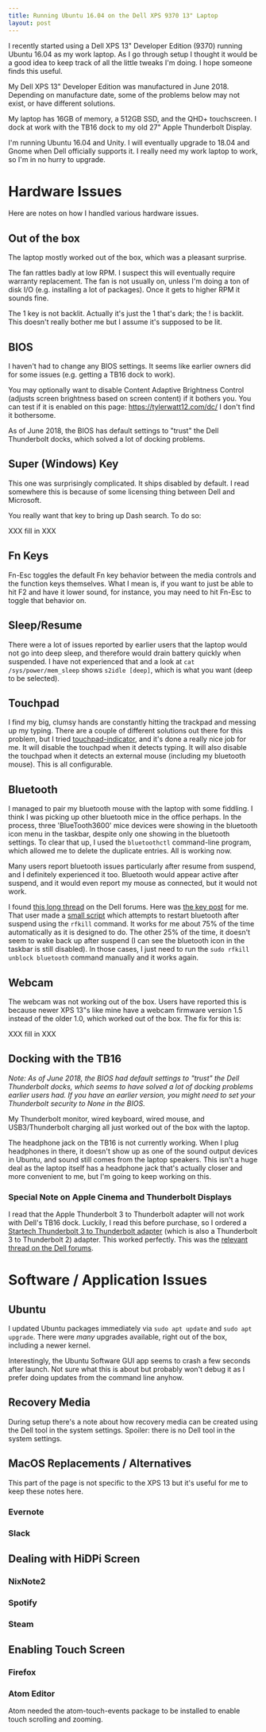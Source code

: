 ```yaml
---
title: Running Ubuntu 16.04 on the Dell XPS 9370 13" Laptop
layout: post
---
```


I recently started using a Dell XPS 13" Developer Edition (9370) running Ubuntu 16.04 as my work laptop. As I go through setup I thought it would be a good idea to keep track of all the little tweaks I'm doing. I hope someone finds this useful.

My Dell XPS 13" Developer Edition was manufactured in June 2018. Depending on manufacture date, some of the problems below may not exist, or have different solutions.

My laptop has 16GB of memory, a 512GB SSD, and the QHD+ touchscreen. I dock at work with the TB16 dock to my old 27" Apple Thunderbolt Display.

I'm running Ubuntu 16.04 and Unity. I will eventually upgrade to 18.04 and Gnome when Dell officially supports it. I really need my work laptop to work, so I'm in no hurry to upgrade.

# Hardware Issues

Here are notes on how I handled various hardware issues.

## Out of the box

The laptop mostly worked out of the box, which was a pleasant surprise.

The fan rattles badly at low RPM. I suspect this will eventually require warranty replacement. The fan is not usually on, unless I'm doing a ton of disk I/O (e.g. installing a lot of packages). Once it gets to higher RPM it sounds fine.

The 1 key is not backlit. Actually it's just the 1 that's dark; the ! is backlit. This doesn't really bother me but I assume it's supposed to be lit.

## BIOS

I haven't had to change any BIOS settings. It seems like earlier owners did for some issues (e.g. getting a TB16 dock to work).

You may optionally want to disable Content Adaptive Brightness Control (adjusts screen brightness based on screen content) if it bothers you. You can test if it is enabled on this page: https://tylerwatt12.com/dc/ I don't find it bothersome.

As of June 2018, the BIOS has default settings to "trust" the Dell Thunderbolt docks, which solved a lot of docking problems.

## Super (Windows) Key

This one was surprisingly complicated. It ships disabled by default. I read somewhere this is because of some licensing thing between Dell and Microsoft.

You really want that key to bring up Dash search. To do so:

XXX fill in XXX

## Fn Keys

Fn-Esc toggles the default Fn key behavior between the media controls and the function keys themselves. What I mean is, if you want to just be able to hit F2 and have it lower sound, for instance, you may need to hit Fn-Esc to toggle that behavior on.

## Sleep/Resume

There were a lot of issues reported by earlier users that the laptop would not go into deep sleep, and therefore would drain battery quickly when suspended. I have not experienced that and a look at `cat /sys/power/mem_sleep` shows `s2idle [deep]`, which is what you want (deep to be selected).

## Touchpad

I find my big, clumsy hands are constantly hitting the trackpad and messing up my typing. There are a couple of different solutions out there for this problem, but I tried [touchpad-indicator](https://github.com/atareao/Touchpad-Indicator), and it's done a really nice job for me. It will disable the touchpad when it detects typing. It will also disable the touchpad when it detects an external mouse (including my bluetooth mouse). This is all configurable.

## Bluetooth

I managed to pair my bluetooth mouse with the laptop with some fiddling. I think I was picking up other bluetooth mice in the office perhaps. In the process, three 'BlueTooth3600' mice devices were showing in the bluetooth icon menu in the taskbar, despite only one showing in the bluetooth settings. To clear that up, I used the `bluetoothctl` command-line program, which allowed me to delete the duplicate entries. All is working now.

Many users report bluetooth issues particularly after resume from suspend, and I definitely experienced it too. Bluetooth would appear active after suspend, and it would even report my mouse as connected, but it would not work.

I found [this long thread](https://www.dell.com/community/Linux-Developer-Systems/XPS-13-9370-no-bluetooth-after-suspend/td-p/6022892) on the Dell forums. Here was [the key post](https://www.dell.com/community/Linux-Developer-Systems/XPS-13-9370-no-bluetooth-after-suspend/m-p/6084824/highlight/true#M8497) for me. That user made a [small script](https://github.com/sankethkatta/dell-xps-ubuntu-bluetooth) which attempts to restart bluetooth after suspend using the `rfkill` command. It works for me about 75% of the time automatically as it is designed to do. The other 25% of the time, it doesn't seem to wake back up after suspend (I can see the bluetooth icon in the taskbar is still disabled). In those cases, I just need to run the `sudo rfkill unblock bluetooth` command manually and it works again.

## Webcam

The webcam was not working out of the box. Users have reported this is because newer XPS 13"s like mine have a webcam firmware version 1.5 instead of the older 1.0, which worked out of the box. The fix for this is:

XXX fill in XXX

## Docking with the TB16

_Note: As of June 2018, the BIOS had default settings to "trust" the Dell Thunderbolt docks, which seems to have solved a lot of docking problems earlier users had. If you have an earlier version, you might need to set your Thunderbolt security to None in the BIOS._

My Thunderbolt monitor, wired keyboard, wired mouse, and USB3/Thunderbolt charging all just worked out of the box with the laptop.

The headphone jack on the TB16 is not currently working. When I plug headphones in there, it doesn't show up as one of the sound output devices in Ubuntu, and sound still comes from the laptop speakers. This isn't a huge deal as the laptop itself has a headphone jack that's actually closer and more convenient to me, but I'm going to keep working on this.

### Special Note on Apple Cinema and Thunderbolt Displays

I read that the Apple Thunderbolt 3 to Thunderbolt adapter will not work with Dell's TB16 dock. Luckily, I read this before purchase, so I ordered a [Startech Thunderbolt 3 to Thunderbolt adapter](https://www.startech.com/Cables/thunderbolt-3-cables/thunderbolt-3-usb-c-thunderbolt-adapter~TBT3TBTADAP) (which is also a Thunderbolt 3 to Thunderbolt 2) adapter. This worked perfectly. This was the [relevant thread on the Dell forums](https://www.dell.com/community/Laptops-General/Connecting-a-Thunderbolt-Cinema-Display-to-TB16-Dock-Dell-XPS-15/td-p/5104603).

# Software / Application Issues

## Ubuntu

I updated Ubuntu packages immediately via `sudo apt update` and `sudo apt upgrade`. There were _many_ upgrades available, right out of the box, including a newer kernel.

Interestingly, the Ubuntu Software GUI app seems to crash a few seconds after launch. Not sure what this is about but probably won't debug it as I prefer doing updates from the command line anyhow.

## Recovery Media

During setup there's a note about how recovery media can be created using the Dell tool in the system settings. Spoiler: there is no Dell tool in the system settings.

## MacOS Replacements / Alternatives

This part of the page is not specific to the XPS 13 but it's useful for me to keep these notes here.

### Evernote

### Slack

## Dealing with HiDPi Screen

### NixNote2

### Spotify

### Steam

## Enabling Touch Screen

### Firefox

### Atom Editor

Atom needed the atom-touch-events package to be installed to enable touch scrolling and zooming.
